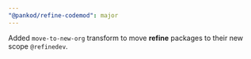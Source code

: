 ```yaml
---
"@pankod/refine-codemod": major
---
```


Added `move-to-new-org` transform to move **refine** packages to their new scope `@refinedev`.
